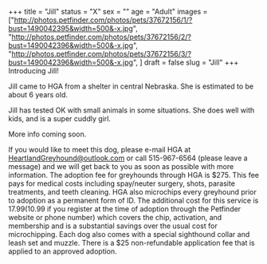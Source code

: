 +++
title = "Jill"
status = "X"
sex = ""
age = "Adult"
images = ["http://photos.petfinder.com/photos/pets/37672156/1/?bust=1490042395&width=500&-x.jpg",
"http://photos.petfinder.com/photos/pets/37672156/2/?bust=1490042396&width=500&-x.jpg",
"http://photos.petfinder.com/photos/pets/37672156/3/?bust=1490042396&width=500&-x.jpg",
]
draft = false
slug = "Jill"
+++
Introducing Jill!

Jill came to HGA from a shelter in central Nebraska. She is estimated to be about 6 years old.

Jill has tested OK with small animals in some situations. She does well with kids, and is a super cuddly girl.

More info coming soon.

If you would like to meet this dog, please e-mail HGA at HeartlandGreyhound@outlook.com or call 515-967-6564 (please leave a message) and we will get back to you as soon as possible with more information. The adoption fee for greyhounds through HGA is $275. This fee pays for medical costs including spay/neuter surgery, shots, parasite treatments, and teeth cleaning. HGA also microchips every greyhound prior to adoption as a permanent form of ID. The additional cost for this service is $17.99 ($10.99 if you register at the time of adoption through the Petfinder website or phone number) which covers the chip, activation, and membership and is a substantial savings over the usual cost for microchipping. Each dog also comes with a special sighthound collar and leash set and muzzle. There is a $25 non-refundable application fee that is applied to an approved adoption.
